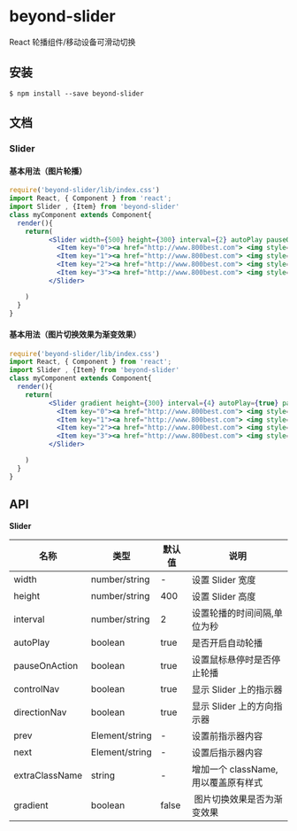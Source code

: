 # beyond-slider

React 轮播组件/移动设备可滑动切换

## 安装
```
$ npm install --save beyond-slider
```
## 文档

### Slider

#### 基本用法（图片轮播）

```jsx
require('beyond-slider/lib/index.css')
import React, { Component } from 'react';
import Slider , {Item} from 'beyond-slider'
class myComponent extends Component{
  render(){
    return(
          <Slider width={500} height={300} interval={2} autoPlay pauseOnAction controlNav directionNav>
            <Item key="0"><a href="http://www.800best.com"> <img style={{width:'100%',height : '100%'}} src={require('images/c1.jpg')} /></a></Item>
            <Item key="1"><a href="http://www.800best.com"> <img style={{width:'100%',height : '100%'}} src={require('images/c2.jpg')} /></a></Item>
            <Item key="2"><a href="http://www.800best.com"> <img style={{width:'100%',height : '100%'}} src={require('images/c3.jpg')} /></a></Item>
            <Item key="3"><a href="http://www.800best.com"> <img style={{width:'100%',height : '100%'}} src={require('images/c4.jpg')} /></a></Item>	
          </Slider>

    )
  }
}

```
#### 基本用法（图片切换效果为渐变效果）

```jsx
require('beyond-slider/lib/index.css')
import React, { Component } from 'react';
import Slider , {Item} from 'beyond-slider'
class myComponent extends Component{
  render(){
    return(
          <Slider gradient height={300} interval={4} autoPlay={true} pauseOnAction={true} controlNav={true} directionNav={true} prev={(<i>向前</i>)}>
            <Item key="0"><a href="http://www.800best.com"> <img style={{width:'100%',height : '100%'}} src={require('images/c1.jpg')} /></a></Item>
            <Item key="1"><a href="http://www.800best.com"> <img style={{width:'100%',height : '100%'}} src={require('images/c2.jpg')} /></a></Item>
            <Item key="2"><a href="http://www.800best.com"> <img style={{width:'100%',height : '100%'}} src={require('images/c3.jpg')} /></a></Item>
            <Item key="3"><a href="http://www.800best.com"> <img style={{width:'100%',height : '100%'}} src={require('images/c4.jpg')} /></a></Item>
          </Slider>	

    )
  }
}

```
              


## API 

**Slider**

| 名称        | 类型   |  默认值  |  说明  |
| ----------- | ------ | ------ | ------ |
|  width  | number/string |  -   |  设置 Slider 宽度  |
|  height  | number/string |  400   |  设置 Slider 高度  |
|  interval  | number/string |  2  |  设置轮播的时间间隔,单位为秒  |
|  autoPlay  | boolean |  true  |  是否开启自动轮播  |
|  pauseOnAction  | boolean |  true  |  设置鼠标悬停时是否停止轮播  |
|  controlNav  | boolean |  true   |  显示 Slider 上的指示器  |
|  directionNav  | boolean |  true   |  显示 Slider 上的方向指示器  |
|  prev  | Element/string |  -   |  设置前指示器内容  |
|  next  | Element/string |  -   |  设置后指示器内容  |
|  extraClassName  | string |  -  |  增加一个 className, 用以覆盖原有样式  |
|  gradient  | boolean |  false  |  图片切换效果是否为渐变效果  |
